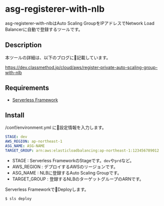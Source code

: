 asg-registerer-with-nlb
====

asg-registerer-with-nlbはAuto Scaling GroupをIPアドレスでNetwork Load Balancerに自動で登録するツールです。

## Description

本ツールの詳細は、以下のブログに記載しています。

https://dev.classmethod.jp/cloud/aws/register-private-auto-scaling-group-with-nlb

## Requirements

- [Serverless Framework](https://github.com/serverless/serverless)

## Install

/conf/environment.yml に設定情報を入力します。

```markdown:/conf/environment.yml
STAGE: dev
AWS_REGION: ap-northeast-1
ASG_NAME: ASG-NAME
TARGET_GROUP: arn:aws:elasticloadbalancing:ap-northeast-1:123456789012:targetgroup/nlb-target/a1b2c3d4e5f6g7h8
```

- STAGE : Serverless FrameworkのStageです。`dev`や`prd`など。
- AWS_REGION : デプロイするAWSのリージョンです。
- ASG_NAME : NLBに登録するAuto Scaling Groupです。
- TARGET_GROUP : 登録するNLBのターゲットグループのARNです。

Serverless FrameworkでDeployします。

```
$ sls deploy
```

